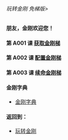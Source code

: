 ###### 玩转金刚 免梯版>
#### 朋友，金刚欢迎您！

#### 第 A001 课 [获取金刚梯](https://github.com/a2zitpro/web/blob/master/LadderFree/GetLadder/GetLadder.md)
#### 第 A002 课 [配置金刚梯](https://github.com/a2zitpro/web/blob/master/LadderFree/GetLadder/GetLadder.md)
#### 第 A003 课 [续命金刚梯](https://github.com/a2zitpro/web/blob/master/LadderFree/GetLadder/GetLadder.md)

#### 金刚字典
- [金刚字典](https://github.com/a2zitpro/web/blob/master/LadderFree/kkDictionary/kkDictionary.md)


#### 返回到：
- [玩转金刚](https://github.com/a2zitpro/web/blob/master/LadderFree/main.md)
